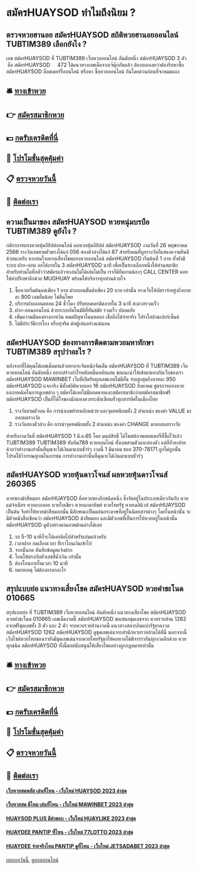 # สมัครHUAYSOD ทำไมถึงนิยม ?
## ตรวจหวยฮานอย สมัครHUAYSOD สถิติหวยฮานอยออนไลน์ TUBTIM389 เลือกยังไง ?
เลข สมัครHUAYSOD ที่ TUBTIM389 เว็บหวยออนไลน์ อันดับหนึ่ง สมัครHUAYSOD 3 ตัว  คือ สมัครHUAYSOD     472
ได้แนวทางเลขเด็ดจากเจ๊นุ๊กกันแล้ว ต้องบอกเลยว่าต้องรีบหาซื้อ สมัครHUAYSOD ล็อตเตอร์รี่ออนไลน์ หรือหา ซื้อหวยออนไลน์ กันโดยด่วนก่อนที่จะหมดแผง

## 🛎 [ทางเข้าหวย](https://bit.ly/3BG5bNw)
## 👉 [สมัครสมาชิกหวย](https://bit.ly/3BG5bNw)
## 💵 [กดรับเครดิตที่นี่](https://bit.ly/3C3mvgS)
## 👑 [โปรโมชั่นสุดคุ้มค่า](https://bit.ly/3C3mvgS)
## 📋 [ตรวจหวยวันนี้](https://bit.ly/3C3mvgS)
## 📱 [ติดต่อเรา](https://bit.ly/3C3mvgS)

## ความเป็นมาของ สมัครHUAYSOD หวยหนุ่มบรบือ TUBTIM389 ดูยังไง ?
กติกาการแทงหวยหุ้นอียิปต์ออนไลน์
ผลหวยหุ้นอียิปต์ สมัครHUAYSOD งวดวันที่ 26 พฤษภาคม 2566 รางวัลเลขสามตัวตรงได้แก่ 056 สองต้วล่างได้แก่ 87 สำหรับคนที่ถูกรางวัลก็แสดงความยินดีด้วยนะครับ หากสนใจอยากเสี่ยงโชคแทงหวยออนไลน์ สมัครHUAYSOD เริ่มต้นที่ 1 บาท ทั้งยังมีระบบ ฝาก-ถอน ออโต้ภายใน 3 สมัครHUAYSOD นาที เพื่อเป็นทางเลือกหนึ่งให้ท่านสมาชิก สำหรับท่านใดที่กลัวว่าสมัครแล้วจะเล่นไม่ได้เล่นไม่เป็น เราก็มีทีมงานน้องๆ CALL CENTER คอยให้คำปรึกษาอีกด้วย MUGHUAY พร้อมให้บริการทุกท่านด้วยใจ
1. ซื้อหวยเริ่มต้นแค่เพียง 1 บาท ฝากถอนขั้นต่ำเพียง 20 บาท เท่านั้น ทางเว็บให้อัตราจ่ายสูงถึงบาทละ 900 เลขอั้นน้อย ไม่คืนโพย
2. บริการฝากถอนตลอด 24 ชั่วโมง ปรับยอดเครดิตภายใน 3 นาที สะดวกรวดเร็ว
3. ฝาก-ถอนออนไลน์ ด้วยระบบอัตโนมัติที่ทันสมัย รวดเร็ว ปลอดภัย
4. เพิ่มความมั่นคงทางการเงิน หมดปัญหาโดนหลอก เชื่อถือได้จ่ายจริง โปร่งใสล้านเปอร์เซ็นต์
5. ไม่มีประวัติการโกง หรือทุจริต ต่อผู้เล่นอย่างแน่นอน

## สมัครHUAYSOD ช่องทางการติดตามหวยมหาทักษา TUBTIM389 สรุปว่าอะไร ?
หลังจากที่ได้คุณได้เลขเด็ดมาแล้วอยากจะจัดหนักจัดเต็ม สมัครHUAYSOD ที่ TUBTIM389 เว็บหวยออนไลน์ อันดับหนึ่ง อยากสร้างกำไรหลักหมื่นหลักแสน ขอแนะนำให้เข้ามาแทงกับเว็บของเรา สมัครHUAYSOD MAWINBET เว็บที่เปิดรับทุกเลขแบบไม่มีอั้น จ่ายสูงสุดถึงบาทละ 950 สมัครHUAYSOD แจกจริง มีทั้งสถิติหวยออก 16 สมัครHUAYSOD สิงหาคม สูตรการแทงหวย และเทคนิคในการดูเลขต่าง ๆ สมัครได้เลยไม่มียอดหายและสมัครสมาชิกง่ายสมัครสมาชิกฟรี สมัครHUAYSOD เป็นที่ได้ใจของนักแทงหวยระดับเซียนทั่วทุกสารทิศในเมืองไทย
1. รางวัลสามตัวบน คือ การนำเลขท้ายหลักหน่วย และจุดทศนิยมทั้ง 2 ตำแหน่ง ของค่า VALUE มาออกผลรางวัล
2. รางวัลสองตัวล่าง คือ การนำจุดทศนิยมทั้ง 2 ตำแหน่ง ของค่า CHANGE มาออกผลรางวัล

สำหรับงวดวันที่ สมัครHUAYSOD 1 มี.ค.65 โดย มนต์สิทธิ์ ได้โพสต์ภาพลอตเตอรี่ที่ซื้อไว้แล้ว TUBTIM389 TUBTIM389 ทับทิม789 หวยออนไลน์ ทั้งเลขสามตัวและสองตัว แต่ก็ย้ำลงท้ายด้วยว่าทำงานเท่านั้นที่คุณจะได้เงินมาแบบชัวร์ๆ
งวดนี้ 1 มีนาคม ชอบ 370-78171 ถูกไม่ถูกนั้น โปรดใช้วิจารณญาณในการชม การทำงานเท่านั้นที่คุณจะได้เงินมาแบบชัวร์ๆ

## สมัครHUAYSOD หวยหุ้นดาวโจนส์ ผลหวยหุ้นดาวโจนส์ 260365
หวยซองม้าสีหมอก สมัครHUAYSOD คือหวยซองอีกชนิดหนึ่ง ซึ่งจัดอยู่ในประเภทเดียวกันกับ หวยแม่จำเนียร หวยลาภลอย หวยใบเขียว หวยนกตาทิพย์ หวยไทยรัฐ หวยเดลินิวส์ สมัครHUAYSOD เป็นต้น จึงทำให้หวยม้าสีหมอกนั้น มีลักษณะเป็นแผ่นกระดาษที่อยู่ในนิตยสารต่างๆ โดยในหน้านั้น จะมีตัวหนังสือเขียนว่า สมัครHUAYSOD ม้าสีหมอก และมีตัวเลขที่เป็นการใบ้หวยอยู่ในหน้านั้น สมัครHUAYSOD ดูตัวอย่างตามภาพด้านล่างได้เลย
1. รอ 5-10 นาทีก็จะได้เครดิตไปสำหรับเล่นแล้วครับ
2. เวลาฝาก กดเลือกเวลา ที่เราโอนเงินเข้าไป
3. จากนั้นกด บันทึกข้อมูลแจ้งฝาก
4. โอนให้ตรงกับตัวเลขสีน้ำเงิน เท่านั้น
5. ต้องโอนภายในเวลา 10 นาที
6. หมายเหตุ ไม่ต้องกรอกอะไร

## สรุปแบบย่อ แนวทางเสี่ยงโชค สมัครHUAYSOD หวยคำชะโนด 010665
สรุปแบบย่อ ที่ TUBTIM389 เว็บหวยออนไลน์ อันดับหนึ่ง แนวทางเสี่ยงโชค สมัครHUAYSOD หวยคำชะโนด 010665 เลขเด็ดงวดนี้ สมัครHUAYSOD ขอเสนอชุดเลขจาก หวยรวยล้าน 1262 แจกฟรีชุดเลขทั้ง 3 ตัว และ 2 ตัว จากหวยรวยล้านงวดนี้ แนวทางสลากกินแบ่งรัฐบาลงวด สมัครHUAYSOD 1262 สมัครHUAYSOD ดูชุดเลขเด่นจากสำนักหวยรวยล้านได้ที่นี่ นอกจากนี้เว็บไซต์หวยไทยของเรายังมีชุดเลขเด่นจากหวยไทยรัฐมาให้คอหวยได้พิจารรากันทุกงวดอีกด้วย หวยทุกชนิด สมัครHUAYSOD ทั้งนี้ขอสนับสนุนให้เสี่ยงโชคอย่างถูกกฎหมายเท่านั้น

## 🛎 [ทางเข้าหวย](https://bit.ly/3BG5bNw)
## 👉 [สมัครสมาชิกหวย](https://bit.ly/3BG5bNw)
## 💵 [กดรับเครดิตที่นี่](https://bit.ly/3C3mvgS)
## 👑 [โปรโมชั่นสุดคุ้มค่า](https://bit.ly/3C3mvgS)
## 📋 [ตรวจหวยวันนี้](https://bit.ly/3C3mvgS)
## 📱 [ติดต่อเรา](https://bit.ly/3C3mvgS)

#### [เว็บหวยสดพลัส เล่นที่ไหน - เว็บใหม่ HUAYSOD 2023 ล่าสุด](https://atom.io/themes/เว็บหวยสดพลัส%20เล่นที่ไหน%20-%20เว็บใหม่%20huaysod%202023%20ล่าสุด)
#### [เว็บหวยสด ดีไหม เล่นที่ไหน - เว็บใหม่ MAWINBET 2023 ล่าสุด](https://atom.io/themes/เว็บหวยสด%20ดีไหม%20เล่นที่ไหน%20-%20เว็บใหม่%20mawinbet%202023%20ล่าสุด)
#### [HUAYSOD PLUS มีคำตอบ - เว็บใหม่ HUAYLIKE 2023 ล่าสุด](https://atom.io/themes/huaysod%20plus%20มีคำตอบ%20-%20เว็บใหม่%20huaylike%202023%20ล่าสุด)
#### [HUAYDEE PANTIP ที่ไหน - เว็บใหม่ 77LOTTO 2023 ล่าสุด](https://atom.io/themes/huaydee%20pantip%20ที่ไหน%20-%20เว็บใหม่%2077lotto%202023%20ล่าสุด)
#### [HUAYDEE จ่ายจริงไหม PANTIP ดูที่ไหน - เว็บใหม่ JETSADABET 2023 ล่าสุด](https://atom.io/themes/huaydee%20จ่ายจริงไหม%20pantip%20ดูที่ไหน%20-%20เว็บใหม่%20jetsadabet%202023%20ล่าสุด)

[ผลบอลวันนี้](https://siamsport.tv "ผลบอลวันนี้"), [ดูบอลออนไลน์](https://siamsport.tv/ดูบอลสด "ดูบอลออนไลน์")
